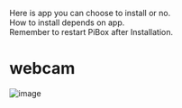 Here is app you can choose to install or no.<br>
How to install  depends on app.<br>
Remember to restart PiBox after Installation.<br>

# webcam #

![image](http://blog.iotwrt.com/wp-content/uploads/2015/01/webcam1.png)
